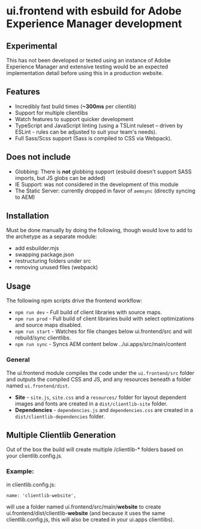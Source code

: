 # ui.frontend with esbuild for Adobe Experience Manager development

## Experimental

This has not been developed or tested using an instance of Adobe Experience Manager and extensive testing would be an expected implementation detail before using this in a production website.

## Features

-   Incredibly fast build times (**~300ms** per clientlib)
-   Support for multiple clientlibs
-   Watch features to support quicker development
-   TypeScript and JavaScript linting (using a TSLint ruleset – driven by ESLint - rules can be adjusted to suit your team's needs).
-   Full Sass/Scss support (Sass is compiled to CSS via Webpack).

## Does not include

-   Globbing: There is **not** globbing support (esbuild doesn't support SASS imports, but JS globs can be added)
-   IE Support: was not considered in the development of this module
-   The Static Server: currently dropped in favor of `aemsync` (directly syncing to AEM)

## Installation

Must be done manually by doing the following, though would love to add to the archetype as a separate module:

-   add esbuilder.mjs
-   swapping package.json
-   restructuring folders under src
-   removing unused files (webpack)

## Usage

The following npm scripts drive the frontend workflow:

-   `npm run dev` - Full build of client libraries with source maps.
-   `npm run prod` - Full build of client libraries build with select optimizations and source maps disabled.
-   `npm run start` - Watches for file changes below ui.frontend/src and will rebuild/sync clientlibs.
-   `npm run sync` - Syncs AEM content below ../ui.apps/src/main/content

### General

The ui.frontend module compiles the code under the `ui.frontend/src` folder and outputs the compiled CSS and JS, and any resources beneath a folder named `ui.frontend/dist`.

-   **Site** - `site.js`, `site.css` and a `resources/` folder for layout dependent images and fonts are created in a `dist/clientlib-site` folder.
-   **Dependencies** - `dependencies.js` and `dependencies.css` are created in a `dist/clientlib-dependencies` folder.

## Multiple Clientlib Generation

Out of the box the build will create multiple /clientlib-\* folders based on your clientlib.config.js.

### Example:

in clientlib.config.js:

`name: 'clientlib-website',`

will use a folder named ui.frontend/src/main/**website** to create ui.frontend/dist/clientlib-**website** (and because it uses the same clientlib.config.js, this will also be created in your ui.apps clientlibs).
